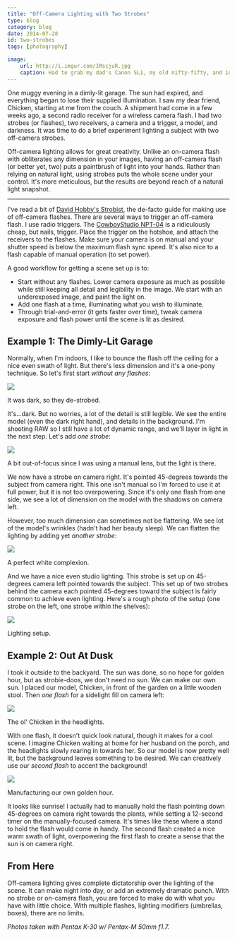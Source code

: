 ```yaml
---
title: "Off-Camera Lighting with Two Strobes"
type: blog
category: blog
date: 2014-07-28
id: two-strobes
tags: [photography]

image:
    url: http://i.imgur.com/IMscjuR.jpg
    caption: Had to grab my dad's Canon SL1, my old nifty-fifty, and install proprietary Canon RAW support for this measly shot.
---
```


One muggy evening in a dimly-lit garage. The sun had expired, and everything
began to lose their supplied illumination. I saw my dear friend, Chicken,
starting at me from the couch. A shipment had come in a few weeks ago, a second
radio receiver for a wireless camera flash. I had two strobes (or flashes), two
receivers, a camera and a trigger, a model, and darkness. It was time to do a
brief experiment lighting a subject with two off-camera strobes.

Off-camera lighting allows for great creativity. Unlike an on-camera flash with
obliterates any dimension in your images, having an off-camera flash (or better
yet, two) puts a paintbrush of light into your hands. Rather than relying on
natural light, using strobes puts the whole scene under your control. It's more
meticulous, but the results are beyond reach of a natural light snapshot.

---

I've read a bit of [David Hobby's
Strobist](http://strobist.blogspot.com/2006/03/lighting-101.html), the de-facto
guide for making use of off-camera flashes. There are several ways to trigger
an off-camera flash. I use radio triggers. The [CowboyStudio
NPT-04](http://www.amazon.com/CowboyStudio-NPT-04-Channel-Wireless-Receiver/dp/B002W3IXZW)
is a ridiculously cheap, but nails, trigger. Place the trigger on the hotshoe,
and attach the receivers to the flashes. Make sure your camera is on manual and
your shutter speed is below the maximum flash sync speed. It's also nice to a
flash capable of manual operation (to set power).

A good workflow for getting a scene set up is to:

- Start without any flashes. Lower camera exposure as much as possible while
  still keeping all detail and legibility in the image. We start with an
  underexposed image, and paint the light on.
- Add one flash at a time, illuminating what you wish to illuminate.
- Through trial-and-error (it gets faster over time), tweak camera exposure
  and flash power until the scene is lit as desired.

## Example 1: The Dimly-Lit Garage

Normally, when I'm indoors, I like to bounce the flash off the ceiling for a
nice even swath of light. But there's less dimension and it's a one-pony
technique. So let's first start *without any flashes*:

![](http://i.imgur.com/g0vQnVy.jpg)
<div class="page-caption"><span>
It was dark, so they de-strobed.
</span></div>

It's...dark. But no worries, a lot of the detail is still legible. We see the
entire model (even the dark right hand), and details in the background. I'm
shooting RAW so I still have a lot of dynamic range, and we'll layer in light
in the next step. Let's add *one strobe*:

![](http://i.imgur.com/whJYX1M.jpg)
<div class="page-caption"><span>
A bit out-of-focus since I was using a manual lens, but the light is there.
</span></div>

We now have a strobe on camera right. It's pointed 45-degrees towards the
subject from camera right. This one isn't manual so I'm forced to use it at
full power, but it is not too overpowering. Since it's only one flash from one
side, we see a lot of dimension on the model with the shadows on camera left.

However, too much dimension can sometimes not be flattering. We see lot of the
model's wrinkles (hadn't had her beauty sleep). We can flatten the lighting by
adding yet *another strobe*:

![](http://i.imgur.com/J7eVG0f.jpg)
<div class="page-caption"><span>
A perfect white complexion.
</span></div>

And we have a nice even studio lighting. This strobe is set up on 45-degrees
camera left pointed towards the subject. This set up of two strobes behind the
camera each pointed 45-degrees toward the subject is fairly common to achieve
even lighting. Here's a rough photo of the setup (one strobe on the left,
one strobe within the shelves):

![](http://i.imgur.com/wbwCOzP.jpg)
<div class="page-caption"><span>
Lighting setup.
</span></div>

## Example 2: Out At Dusk

I took it outside to the backyard. The sun was done, so no hope for golden
hour, but as strobie-doos, we don't need no sun. We can make our own sun. I
placed our model, Chicken, in front of the garden on a little wooden stool.
Then *one flash* for a sidelight fill on camera left:

![](http://i.imgur.com/ysrUcRC.jpg)
<div class="page-caption"><span>
The ol' Chicken in the headlights.
</span></div>

With one flash, it doesn't quick look natural, though it makes for a cool
scene. I imagine Chicken waiting at home for her husband on the porch, and the
headlights slowly rearing in towards her. So our model is now pretty well lit,
but the background leaves something to be desired. We can creatively use our
*second flash* to accent the background!

![](http://i.imgur.com/ORNBKr1.jpg)
<div class="page-caption"><span>
Manufacturing our own golden hour.
</span></div>

It looks like sunrise! I actually had to manually hold the flash pointing down
45-degrees on camera right towards the plants, while setting a 12-second timer
on the manually-focused camera. It's times like these where a stand to hold the
flash would come in handy. The second flash created a nice warm swath of light,
overpowering the first flash to create a sense that the sun is on camera right.

## From Here

Off-camera lighting gives complete dictatorship over the lighting of the scene.
It can make night into day, or add an extremely dramatic punch. With no strobe
or on-camera flash, you are forced to make do with what you have with little
choice. With multiple flashes, lighting modifiers (umbrellas, boxes), there are
no limits.

*Photos taken with Pentax K-30 w/ Pentax-M 50mm f1.7.*
